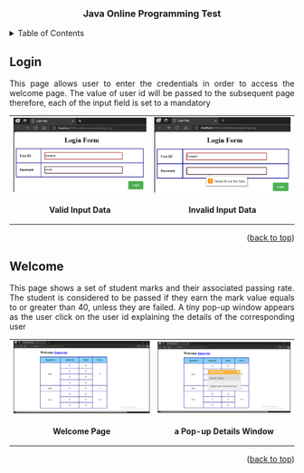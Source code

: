 <a id="readme-top"></a>

<div align="center">
  <h3 align="center">Java Online Programming Test</h3>
</div>

<!-- TABLE OF CONTENTS -->
<details>
  <summary>Table of Contents</summary>
  <ol>
    <li><a href="#login">Login</a></li>
    <li><a href="#welcome">Welcome</a></li>
  </ol>
</details>

<!-- LOGIN -->

## Login

<p align="justify">This page allows user to enter the credentials in order to access the welcome page. The value of user id will be passed to the subsequent page therefore, each of the input field is set to a mandatory</p>
<table>
  <tr>
    <td><img src="img/image1.PNG"></td>
    <td><img src="img/image2.PNG"></td>
  </tr>
  <tr>
    <td><div align="center"><p><b>Valid Input Data</b></p></div></td>
    <td><div align="center"><p><b>Invalid Input Data</b></p></div></td>
  </tr>
 </table>

<p align="right">(<a href="#readme-top">back to top</a>)</p>

<!-- WELCOME -->

## Welcome

<p align="justify">This page shows a set of student marks and their associated passing rate. The student is considered to be passed if they earn the mark value equals to or greater than 40, unless they are failed. A tiny pop-up window appears as the user click on the user id explaining the details of the corresponding user</p>
<table>
  <tr>
    <td><img src="img/image3.PNG"></td>
    <td><img src="img/image4.PNG"></td>
  </tr>
  <tr>
    <td><div align="center"><p><b>Welcome Page</b></p></div></td>
    <td><div align="center"><p><b>a Pop-up Details Window</b></p></div></td>
  </tr>
 </table>

<p align="right">(<a href="#readme-top">back to top</a>)</p>
